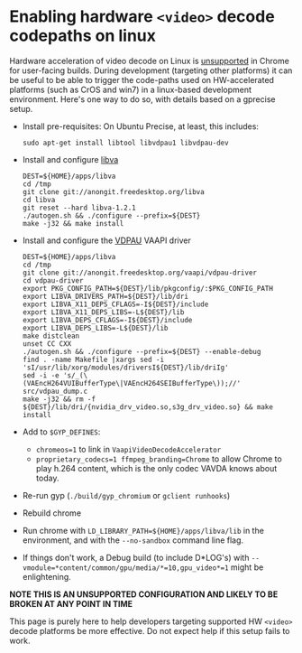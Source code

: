 # Enabling hardware `<video>` decode codepaths on linux

Hardware acceleration of video decode on Linux is
[unsupported](https://crbug.com/137247) in Chrome for user-facing builds. During
development (targeting other platforms) it can be useful to be able to trigger
the code-paths used on HW-accelerated platforms (such as CrOS and win7) in a
linux-based development environment. Here's one way to do so, with details based
on a gprecise setup.

*   Install pre-requisites: On Ubuntu Precise, at least, this includes:

    ```shell
    sudo apt-get install libtool libvdpau1 libvdpau-dev
    ```

*   Install and configure [libva](http://cgit.freedesktop.org/libva/)

    ```shell
    DEST=${HOME}/apps/libva
    cd /tmp
    git clone git://anongit.freedesktop.org/libva
    cd libva
    git reset --hard libva-1.2.1
    ./autogen.sh && ./configure --prefix=${DEST}
    make -j32 && make install
    ```

*   Install and configure the
    [VDPAU](http://cgit.freedesktop.org/vaapi/vdpau-driver) VAAPI driver

    ```shell
    DEST=${HOME}/apps/libva
    cd /tmp
    git clone git://anongit.freedesktop.org/vaapi/vdpau-driver
    cd vdpau-driver
    export PKG_CONFIG_PATH=${DEST}/lib/pkgconfig/:$PKG_CONFIG_PATH
    export LIBVA_DRIVERS_PATH=${DEST}/lib/dri
    export LIBVA_X11_DEPS_CFLAGS=-I${DEST}/include
    export LIBVA_X11_DEPS_LIBS=-L${DEST}/lib
    export LIBVA_DEPS_CFLAGS=-I${DEST}/include
    export LIBVA_DEPS_LIBS=-L${DEST}/lib
    make distclean
    unset CC CXX
    ./autogen.sh && ./configure --prefix=${DEST} --enable-debug
    find . -name Makefile |xargs sed -i 'sI/usr/lib/xorg/modules/driversI${DEST}/lib/driIg'
    sed -i -e 's/_(\(VAEncH264VUIBufferType\|VAEncH264SEIBufferType\));//' src/vdpau_dump.c
    make -j32 && rm -f ${DEST}/lib/dri/{nvidia_drv_video.so,s3g_drv_video.so} && make install
    ```

*   Add to `$GYP_DEFINES`:
    *   `chromeos=1` to link in `VaapiVideoDecodeAccelerator`
    *   `proprietary_codecs=1 ffmpeg_branding=Chrome` to allow Chrome to play
        h.264 content, which is the only codec VAVDA knows about today.
*   Re-run gyp (`./build/gyp_chromium` or `gclient runhooks`)
*   Rebuild chrome
*   Run chrome with `LD_LIBRARY_PATH=${HOME}/apps/libva/lib` in the environment,
    and with the `--no-sandbox` command line flag.
*   If things don't work, a Debug build (to include D\*LOG's) with
    `--vmodule=*content/common/gpu/media/*=10,gpu_video*=1` might be
    enlightening.

**NOTE THIS IS AN UNSUPPORTED CONFIGURATION AND LIKELY TO BE BROKEN AT ANY
POINT IN TIME**

This page is purely here to help developers targeting supported HW `<video>`
decode platforms be more effective. Do not expect help if this setup fails to
work.
